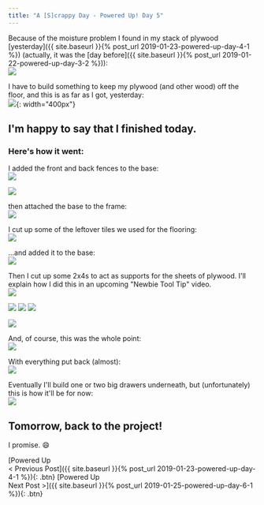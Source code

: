 ```yaml
---
title: "A [S]crappy Day - Powered Up! Day 5"
---
```

Because of the moisture problem I found in my stack of plywood [yesterday]({{ site.baseurl }}{% post_url 2019-01-23-powered-up-day-4-1 %}) (actually, it was the [day before]({{ site.baseurl }}{% post_url 2019-01-22-powered-up-day-3-2 %})):<br/>
![](/assets/images-posts/powered-up-day-05-1-01.jpg)

I have to build something to keep my plywood (and other wood) off the floor, and this is as far as I got, yesterday:<br/>
![](/assets/images-posts/powered-up-day-04-1-04.jpg){: width="400px"}

## I'm happy to say that I finished today.

### Here's how it went:

I added the front and back fences to the base:<br/>
![](/assets/images-posts/powered-up-day-05-1-02.jpg)

![](/assets/images-posts/powered-up-day-05-1-03.jpg)

then attached the base to the frame:<br/>
![](/assets/images-posts/powered-up-day-05-1-04.jpg)

I cut up some of the leftover tiles we used for the flooring:<br/>
![](/assets/images-posts/powered-up-day-05-1-05.jpg)

...and added it to the base:<br/>
![](/assets/images-posts/powered-up-day-05-1-06.jpg)

Then I cut up some 2x4s to act as supports for the sheets of plywood. I'll explain how I did this in an upcoming "Newbie Tool Tip" video.<br/>
![](/assets/images-posts/powered-up-day-05-1-07.jpg)

![](/assets/images-posts/powered-up-day-05-1-08.jpg) ![](/assets/images-posts/powered-up-day-05-1-09.jpg) ![](/assets/images-posts/powered-up-day-05-1-10.jpg)

![](/assets/images-posts/powered-up-day-05-1-11.jpg)

And, of course, this was the whole point:<br/>
![](/assets/images-posts/powered-up-day-05-1-12.jpg)

With everything put back (almost):<br/>
![](/assets/images-posts/powered-up-day-05-1-13.jpg)

Eventually I'll build one or two big drawers underneath, but (unfortunately) this is how it'll be for now:<br/>
![](/assets/images-posts/powered-up-day-05-1-14.jpg)

## Tomorrow, back to the project!

I promise. 😄

[Powered Up<br/>< Previous Post]({{ site.baseurl }}{% post_url 2019-01-23-powered-up-day-4-1 %}){: .btn}
[Powered Up<br/>Next Post >]({{ site.baseurl }}{% post_url 2019-01-25-powered-up-day-6-1 %}){: .btn}
